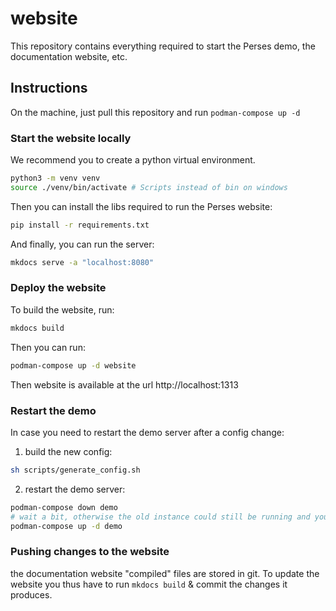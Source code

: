 # website

This repository contains everything required to start the Perses demo, the documentation website, etc.

## Instructions

On the machine, just pull this repository and run `podman-compose up -d`

### Start the website locally

We recommend you to create a python virtual environment.

```bash
python3 -m venv venv
source ./venv/bin/activate # Scripts instead of bin on windows
```

Then you can install the libs required to run the Perses website:

```bash
pip install -r requirements.txt
```

And finally, you can run the server:

```bash
mkdocs serve -a "localhost:8080"
```

### Deploy the website

To build the website, run:

```bash
mkdocs build
```

Then you can run:

```bash
podman-compose up -d website
```

Then website is available at the url http://localhost:1313

### Restart the demo

In case you need to restart the demo server after a config change:

1. build the new config:

```bash
sh scripts/generate_config.sh
```

2. restart the demo server:

```bash
podman-compose down demo
# wait a bit, otherwise the old instance could still be running and you'd get an "address already in use" error
podman-compose up -d demo
```

### Pushing changes to the website

the documentation website "compiled" files are stored in git. To update the website you thus have to run `mkdocs build` & commit the changes it produces.
